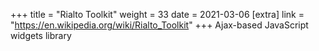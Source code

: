 +++
title = "Rialto Toolkit"
weight = 33
date = 2021-03-06
[extra]
link = "https://en.wikipedia.org/wiki/Rialto_Toolkit"
+++
Ajax-based JavaScript widgets library

